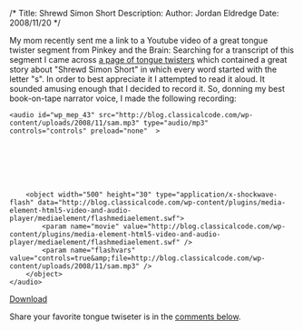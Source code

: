 /*
Title: Shrewd Simon Short
Description:
Author: Jordan Eldredge
Date: 2008/11/20
*/

My mom recently sent me a link to a Youtube video of a great tongue twister segment from Pinkey and the Brain:
<object width="500" height="400" data="http://www.youtube.com/v/eIu4fP4fOHE&amp;hl=en&amp;fs=1&amp;rel=0" type="application/x-shockwave-flash"><param name="allowFullScreen" value="true" /><param name="allowscriptaccess" value="always" /><param name="src" value="http://www.youtube.com/v/eIu4fP4fOHE&amp;hl=en&amp;fs=1&amp;rel=0" /><param name="allowfullscreen" value="true" /></object>
Searching for a transcript of this segment I came across <a href="http://www.davescooltoys.com/twists.html">a page of tongue twisters</a> which contained a great story about "Shrewd Simon Short" in which every word started with the letter "s". In order to best appreciate it I attempted to read it aloud. It sounded amusing enough that I decided to record it. So, donning my best book-on-tape narrator voice, I made the following recording:

	<audio id="wp_mep_43" src="http://blog.classicalcode.com/wp-content/uploads/2008/11/sam.mp3" type="audio/mp3"    controls="controls" preload="none"  >
		
		
		
		
		
		
		
		<object width="500" height="30" type="application/x-shockwave-flash" data="http://blog.classicalcode.com/wp-content/plugins/media-element-html5-video-and-audio-player/mediaelement/flashmediaelement.swf">
			<param name="movie" value="http://blog.classicalcode.com/wp-content/plugins/media-element-html5-video-and-audio-player/mediaelement/flashmediaelement.swf" />
			<param name="flashvars" value="controls=true&amp;file=http://blog.classicalcode.com/wp-content/uploads/2008/11/sam.mp3" />			
		</object>		
	</audio>
<script type="text/javascript">
jQuery(document).ready(function($) {
	$('#wp_mep_43').mediaelementplayer({
		m:1
		
		,features: ['playpause','current','progress','duration','volume','tracks','fullscreen']
		,audioWidth:500,audioHeight:30
	});
});
</script>

<a href="http://blog.classicalcode.com/wp-content/uploads/2008/11/sam.mp3">Download</a>

Share your favorite tongue twiseter is in the <a href="http://blog.classicalcode.com/?p=176#respond">comments below</a>.